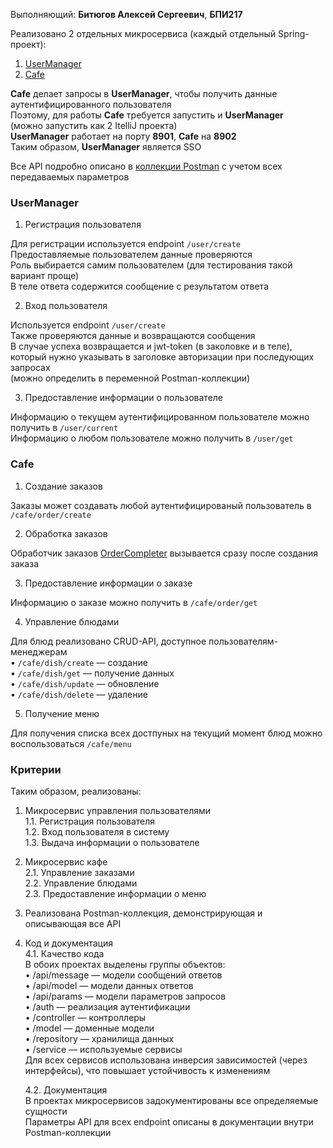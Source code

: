 
Выполняющий: **Битюгов Алексей Сергеевич**, **БПИ217**

Реализовано 2 отдельных микросервиса (каждый отдельный Spring-проект):
1) [UserManager](https://github.com/axhse/SD-HW-4/tree/main/UserManager)
2) [Cafe](https://github.com/axhse/SD-HW-4/tree/main/Cafe)

**Cafe** делает запросы в **UserManager**, чтобы получить данные аутентифицированного пользователя  
Поэтому, для работы **Cafe** требуется запустить и **UserManager**  
(можно запустить как 2 ItelliJ проекта)  
**UserManager** работает на порту **8901**, **Cafe** на **8902**  
Таким образом, **UserManager** является SSO

Все API подробно описано в [коллекции Postman](https://github.com/axhse/SD-HW-4/tree/main/CafeAPIcollection.json) с учетом всех передаваемых параметров

### UserManager

1. Регистрация пользователя

Для регистрации используется endpoint `/user/create`  
Предоставляемые пользователем данные проверяются  
Роль выбирается самим пользователем (для тестирования такой вариант проще)  
В теле ответа содержится сообщение с результатом ответа  

2. Вход пользователя

Используется endpoint `/user/create`  
Также проверяются данные и возвращаются сообщения  
В случае успеха возвращается и jwt-token (в заколовке и в теле),  
который нужно указывать в заголовке авторизации при последующих запросах  
(можно определить в переменной Postman-коллекции)  
 
3. Предоставление информации о пользователе  

Информацию о текущем аутентифицированном пользователе можно получить в `/user/current`  
Информацию о любом пользователе можно получить в `/user/get`  

### Cafe

1. Создание заказов

Заказы может создавать любой аутентифицированый пользователь в `/cafe/order/create`  

2. Обработка заказов

Обработчик заказов [OrderCompleter](https://github.com/axhse/SD-HW-4/tree/main/Cafe/src/main/java/com/example/cafe/service/OrderCompleter.java) вызывается сразу после создания заказа  


3. Предоставление информации о заказе

Информацию о заказе можно получить в `/cafe/order/get`  

4. Управление блюдами

Для блюд реализовано CRUD-API, доступное пользователям-менеджерам  
 • `/cafe/dish/create` — создание  
 • `/cafe/dish/get` — получение данных  
 • `/cafe/dish/update` — обновление  
 • `/cafe/dish/delete` — удаление  

5. Получение меню

Для получения списка всех достпуных на текущий момент блюд можно воспользоваться `/cafe/menu`  

### Критерии

Таким образом, реализованы:  

1. Микросервис управления пользователями  
    1.1. Регистрация пользователя  
    1.2. Вход пользователя в систему  
    1.3. Выдача информации о пользователе  

2. Микросервис кафе  
    2.1. Управление заказами  
    2.2. Управление блюдами  
    2.3. Предоставление информации о меню  

3. Реализована Postman-коллекция, демонстрирующая и описывающая все API  

4. Код и документация  
    4.1. Качество кода  
		В обоих проектах выделены группы объектов:  
		 • /api/message — модели сообщений ответов  
		 • /api/model — модели данных ответов  
		 • /api/params — модели параметров запросов  
		 • /auth — реализация аутентификации  
		 • /controller — контроллеры  
		 • /model — доменные модели  
		 • /repository — хранилища данных  
		 • /service — используемые сервисы  
		Для всех сервисов использована инверсия зависимостей (через интерфейсы), что повышает устойчивость к изменениям  

    4.2. Документация  
	В проектах микросервисов задокументированы все определяемые сущности  
	Параметры API для всех endpoint описаны в документации внутри Postman-коллекции  
